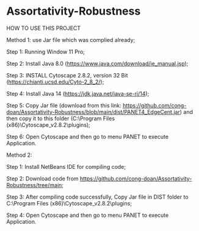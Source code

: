 # Assortativity-Robustness
HOW TO USE THIS PROJECT

Method 1: use Jar file which was complied already; 

Step 1: Running Window 11 Pro; 

Step 2: Install Java 8.0 (https://www.java.com/download/ie_manual.jsp); 

Step 3: INSTALL Cytoscape 2.8.2, version 32 Bit (https://chianti.ucsd.edu/Cyto-2_8_2/); 

Step 4: Install Java 14 (https://jdk.java.net/java-se-ri/14); 

Step 5: Copy Jar file (download from this link: https://github.com/cong-doan/Assortativity-Robustness/blob/main/dist/PANET4_EdgeCent.jar) and then copy it to this folder (C:\Program Files (x86)\Cytoscape_v2.8.2\plugins); 

Step 6: Open Cytoscape and then go to menu PANET to execute Application.

Method 2:

Step 1: Install NetBeans IDE for compiling code; 

Step 2: Download code from https://github.com/cong-doan/Assortativity-Robustness/tree/main; 

Step 3: After compiling code successfully, Copy Jar file in DIST folder to C:\Program Files (x86)\Cytoscape_v2.8.2\plugins; 

Step 4: Open Cytoscape and then go to menu PANET to execute Application.
